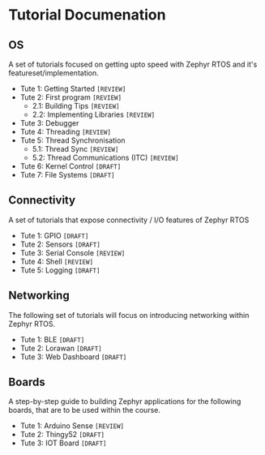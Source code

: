 # Tutorial Documenation

## OS

A set of tutorials focused on getting upto speed with Zephyr RTOS and it's featureset/implementation.

* Tute 1: Getting Started               ```[REVIEW]```
* Tute 2: First program                 ```[REVIEW]```
  * 2.1: Building Tips                  ```[REVIEW]```
  * 2.2: Implementing Libraries         ```[REVIEW]```
* Tute 3: Debugger
* Tute 4: Threading                     ```[REVIEW]```
* Tute 5: Thread Synchronisation        
  * 5.1: Thread Sync                    ```[REVIEW]```
  * 5.2: Thread Communications (ITC)    ```[REVIEW]```
* Tute 6: Kernel Control                ```[DRAFT]```
* Tute 7: File Systems                  ```[DRAFT]```

## Connectivity

A set of tutorials that expose connectivity / I/O features of Zephyr RTOS

* Tute 1: GPIO                        ```[DRAFT]```
* Tute 2: Sensors                     ```[DRAFT]```
* Tute 3: Serial Console              ```[REVIEW]```
* Tute 4: Shell                       ```[REVIEW]```
* Tute 5: Logging                     ```[DRAFT]```

## Networking

The following set of tutorials will focus on introducing networking within Zephyr RTOS.

* Tute 1: BLE                         ```[DRAFT]```
* Tute 2: Lorawan                     ```[DRAFT]```
* Tute 3: Web Dashboard               ```[DRAFT]```

## Boards

A step-by-step guide to building Zephyr applications for the following boards, that are to be used within the course. 

* Tute 1: Arduino Sense             ```[REVIEW]```
* Tute 2: Thingy52                  ```[DRAFT]```
* Tute 3: IOT Board                 ```[DRAFT]```

